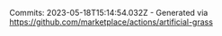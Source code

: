 Commits: 2023-05-18T15:14:54.032Z - Generated via https://github.com/marketplace/actions/artificial-grass
<br>
